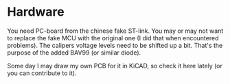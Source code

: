 # Hardware
You need PC-board from the chinese fake ST-link.
You may or may not want to replace the fake MCU with the original one (I did that when encountered problems).
The calipers voltage levels need to be shifted up a bit. That's the purpose of the added BAV99 (or similar diode).

Some day I may draw my own PCB for it in KiCAD, so check it here lately (or you can contribute to it).
